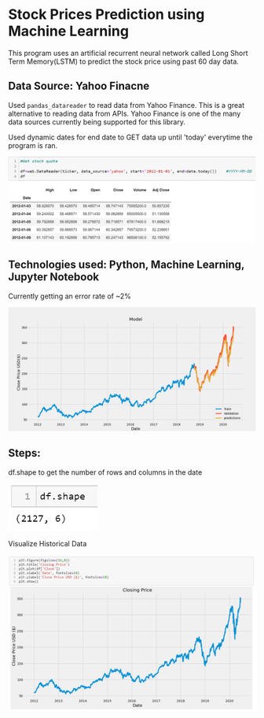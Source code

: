 # Stock Prices Prediction using Machine Learning

This program uses an artificial recurrent neural network called Long Short Term Memory(LSTM) to predict the stock price using past 60 day data.

## Data Source: Yahoo Finacne
Used `pandas_datareader` to read data from Yahoo Finance. This is a great alternative to reading data from APIs. Yahoo Finance is one of the many data sources currently being supported for this library.

Used dynamic dates for end date to GET data up until 'today' everytime the program is ran. 

![](Images/get_stock_quote.PNG)

## Technologies used: Python, Machine Learning, Jupyter Notebook

Currently getting an error rate of ~2%



![](Images/prediction.png)


## Steps:

df.shape to get the number of rows and columns in the date

![](Images/df_shape.PNG)

Visualize Historical Data

![](Images/plot_historical_data.PNG)


